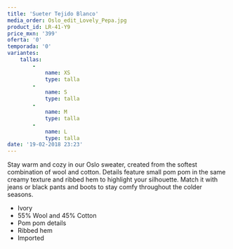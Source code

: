 ```yaml
---
title: 'Sueter Tejido Blanco'
media_order: Oslo_edit_Lovely_Pepa.jpg
product_id: LR-41-Y9
price_mxn: '399'
oferta: '0'
temporada: '0'
variantes:
    tallas:
        -
            name: XS
            type: talla
        -
            name: S
            type: talla
        -
            name: M
            type: talla
        -
            name: L
            type: talla
date: '19-02-2018 23:23'
---
```


Stay warm and cozy in our Oslo sweater, created from the softest combination of wool and cotton. Details feature small pom pom in the same creamy texture and ribbed hem to highlight your silhouette. Match it with jeans or black pants and boots to stay comfy throughout the colder seasons.

 
- Ivory
- 55% Wool and 45% Cotton
- Pom pom details
- Ribbed hem
- Imported

